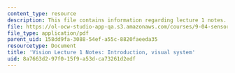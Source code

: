```yaml
---
content_type: resource
description: This file contains information regarding lecture 1 notes.
file: https://ol-ocw-studio-app-qa.s3.amazonaws.com/courses/9-04-sensory-systems-fall-2013/8a7663d297f015f9a53dca73261d2edf_MIT9_04F13_Vis1.pdf
file_type: application/pdf
parent_uid: 158dd9fa-3088-54ef-a55c-8820faeeda35
resourcetype: Document
title: 'Vision Lecture 1 Notes: Introduction, visual system'
uid: 8a7663d2-97f0-15f9-a53d-ca73261d2edf
---
```

